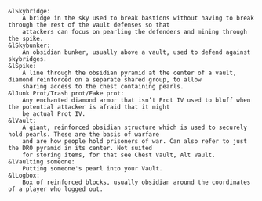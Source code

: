     &lSkybridge: 
        A bridge in the sky used to break bastions without having to break through the rest of the vault defenses so that 
        attackers can focus on pearling the defenders and mining through the spike.
    &lSkybunker: 
        An obsidian bunker, usually above a vault, used to defend against skybridges.
    &lSpike: 
        A line through the obsidian pyramid at the center of a vault, diamond reinforced on a separate shared group, to allow 
        sharing access to the chest containing pearls.
    &lJunk Prot/Trash prot/Fake prot: 
        Any enchanted diamond armor that isn’t Prot IV used to bluff when the potential attacker is afraid that it might 
        be actual Prot IV.
    &lVault: 
        A giant, reinforced obsidian structure which is used to securely hold pearls. These are the basis of warfare 
        and are how people hold prisoners of war. Can also refer to just the DRO pyramid in its center. Not suited 
        for storing items, for that see Chest Vault, Alt Vault.
    &lVaulting someone: 
        Putting someone's pearl into your Vault.
    &lLogbox: 
        Box of reinforced blocks, usually obsidian around the coordinates of a player who logged out.
